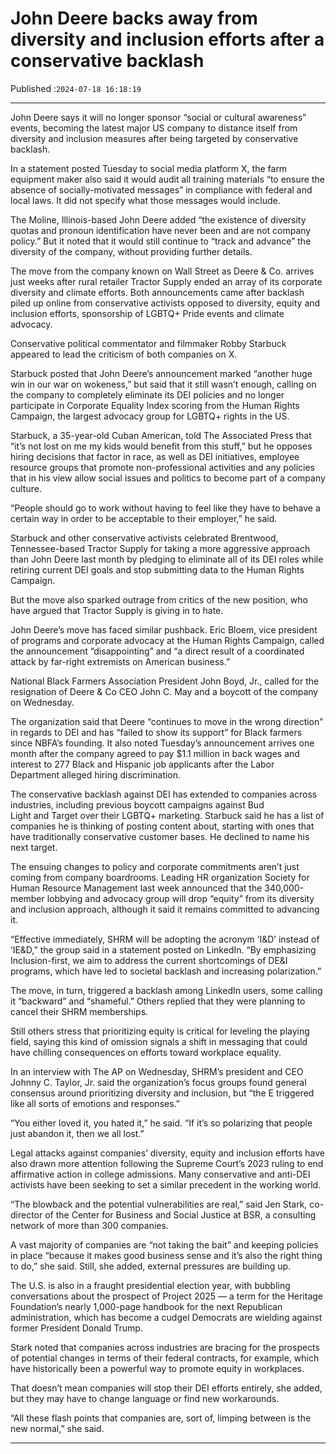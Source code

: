 # John Deere backs away from diversity and inclusion efforts after a conservative backlash

Published :`2024-07-18 16:18:19`

---

John Deere says it will no longer sponsor “social or cultural awareness” events, becoming the latest major US company to distance itself from diversity and inclusion measures after being targeted by conservative backlash.

In a statement posted Tuesday to social media platform X, the farm equipment maker also said it would audit all training materials “to ensure the absence of socially-motivated messages” in compliance with federal and local laws. It did not specify what those messages would include.

The Moline, Illinois-based John Deere added “the existence of diversity quotas and pronoun identification have never been and are not company policy.” But it noted that it would still continue to “track and advance” the diversity of the company, without providing further details.

The move from the company known on Wall Street as Deere & Co. arrives just weeks after rural retailer Tractor Supply ended an array of its corporate diversity and climate efforts. Both announcements came after backlash piled up online from conservative activists opposed to diversity, equity and inclusion efforts, sponsorship of LGBTQ+ Pride events and climate advocacy.

Conservative political commentator and filmmaker Robby Starbuck appeared to lead the criticism of both companies on X.

Starbuck posted that John Deere’s announcement marked “another huge win in our war on wokeness,” but said that it still wasn’t enough, calling on the company to completely eliminate its DEI policies and no longer participate in Corporate Equality Index scoring from the Human Rights Campaign, the largest advocacy group for LGBTQ+ rights in the US.

Starbuck, a 35-year-old Cuban American, told The Associated Press that “it’s not lost on me my kids would benefit from this stuff,” but he opposes hiring decisions that factor in race, as well as DEI initiatives, employee resource groups that promote non-professional activities and any policies that in his view allow social issues and politics to become part of a company culture.

“People should go to work without having to feel like they have to behave a certain way in order to be acceptable to their employer,” he said.

Starbuck and other conservative activists celebrated Brentwood, Tennessee-based Tractor Supply for taking a more aggressive approach than John Deere last month by pledging to eliminate all of its DEI roles while retiring current DEI goals and stop submitting data to the Human Rights Campaign.

But the move also sparked outrage from critics of the new position, who have argued that Tractor Supply is giving in to hate.

John Deere’s move has faced similar pushback. Eric Bloem, vice president of programs and corporate advocacy at the Human Rights Campaign, called the announcement “disappointing” and “a direct result of a coordinated attack by far-right extremists on American business.”

National Black Farmers Association President John Boyd, Jr., called for the resignation of Deere & Co CEO John C. May and a boycott of the company on Wednesday.

The organization said that Deere “continues to move in the wrong direction” in regards to DEI and has “failed to show its support” for Black farmers since NBFA’s founding. It also noted Tuesday’s announcement arrives one month after the company agreed to pay $1.1 million in back wages and interest to 277 Black and Hispanic job applicants after the Labor Department alleged hiring discrimination.

The conservative backlash against DEI has extended to companies across industries, including previous boycott campaigns against Bud Light and Target over their LGBTQ+ marketing. Starbuck said he has a list of companies he is thinking of posting content about, starting with ones that have traditionally conservative customer bases. He declined to name his next target.

The ensuing changes to policy and corporate commitments aren’t just coming from company boardrooms. Leading HR organization Society for Human Resource Management last week announced that the 340,000-member lobbying and advocacy group will drop “equity” from its diversity and inclusion approach, although it said it remains committed to advancing it.

“Effective immediately, SHRM will be adopting the acronym ‘I&D’ instead of ‘IE&D,” the group said in a statement posted on LinkedIn. “By emphasizing Inclusion-first, we aim to address the current shortcomings of DE&I programs, which have led to societal backlash and increasing polarization.”

The move, in turn, triggered a backlash among LinkedIn users, some calling it “backward” and “shameful.” Others replied that they were planning to cancel their SHRM memberships.

Still others stress that prioritizing equity is critical for leveling the playing field, saying this kind of omission signals a shift in messaging that could have chilling consequences on efforts toward workplace equality.

In an interview with The AP on Wednesday, SHRM’s president and CEO Johnny C. Taylor, Jr. said the organization’s focus groups found general consensus around prioritizing diversity and inclusion, but “the E triggered like all sorts of emotions and responses.”

“You either loved it, you hated it,” he said. “If it’s so polarizing that people just abandon it, then we all lost.”

Legal attacks against companies’ diversity, equity and inclusion efforts have also drawn more attention following the Supreme Court’s 2023 ruling to end affirmative action in college admissions. Many conservative and anti-DEI activists have been seeking to set a similar precedent in the working world.

“The blowback and the potential vulnerabilities are real,” said Jen Stark, co-director of the Center for Business and Social Justice at BSR, a consulting network of more than 300 companies.

A vast majority of companies are “not taking the bait” and keeping policies in place “because it makes good business sense and it’s also the right thing to do,” she said. Still, she added, external pressures are building up.

The U.S. is also in a fraught presidential election year, with bubbling conversations about the prospect of Project 2025 — a term for the Heritage Foundation’s nearly 1,000-page handbook for the next Republican administration, which has become a cudgel Democrats are wielding against former President Donald Trump.

Stark noted that companies across industries are bracing for the prospects of potential changes in terms of their federal contracts, for example, which have historically been a powerful way to promote equity in workplaces.

That doesn’t mean companies will stop their DEI efforts entirely, she added, but they may have to change language or find new workarounds.

“All these flash points that companies are, sort of, limping between is the new normal,” she said.

---

